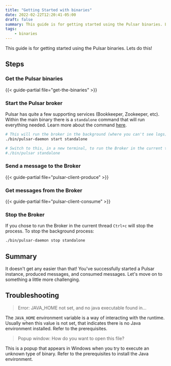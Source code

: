 ```yaml
---
title: "Getting Started with binaries"
date: 2022-02-22T12:20:41-05:00
draft: false
summary: This guide is for getting started using the Pulsar binaries. Lets do this!
tags:
    - binaries
---
```


This guide is for getting started using the Pulsar binaries. Lets do this!

## Steps

### Get the Pulsar binaries

{{< guide-partial file="get-the-binaries" >}}

### Start the Pulsar broker

Pulsar has quite a few supporting services (Bookkeeper, Zookeeper, etc). Within the main binary there is a `standalone` command that will run everything needed. Learn more about the command [here](https://pulsar.apache.org/docs/en/reference-cli-tools/#standalone).

```bash
# This will run the broker in the background (where you can't see logs)
./bin/pulsar-daemon start standalone

# Switch to this, in a new terminal, to run the Broker in the current thread
#./bin/pulsar standalone
```

### Send a message to the Broker

{{< guide-partial file="pulsar-client-produce" >}}

### Get messages from the Broker

{{< guide-partial file="pulsar-client-consume" >}}

### Stop the Broker

If you chose to run the Broker in the current thread `Ctrl+c` will stop the process. To stop the background process:

```bash
./bin/pulsar-daemon stop standalone
```

## Summary

It doesn't get any easier than that! You've successfully started a Pulsar instance, produced messages, and consumed messages. Let's move on to something a little more challenging.

<!-- {{< guide-next-steps page1="/getting-started/desktop/container.md" >}} -->

## Troubleshooting

> Error: JAVA_HOME not set, and no java executable found in...

The `JAVA_HOME` environment variable is a way of interacting with the runtime. Usually when this value is not set, that indicates there is no Java environment installed. Refer to the prerequisites.

> Popup window: How do you want to open this file?

This is a popup that appears in Windows when you try to execute an unknown type of binary. Refer to the prerequisites to install the Java environment.
